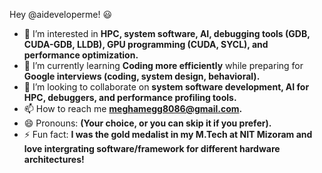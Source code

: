 Hey @aideveloperme! 😃  

- 👀 I’m interested in **HPC, system software, AI, debugging tools (GDB, CUDA-GDB, LLDB), GPU programming (CUDA, SYCL), and performance optimization.**  
- 🌱 I’m currently learning **Coding more efficiently** while preparing for **Google interviews (coding, system design, behavioral).**  
- 💞️ I’m looking to collaborate on **system software development, AI for HPC, debuggers, and performance profiling tools.**  
- 📫 How to reach me **meghamegg8086@gmail.com.**  
- 😄 Pronouns: **(Your choice, or you can skip it if you prefer).**  
- ⚡ Fun fact: **I was the gold medalist in my M.Tech at NIT Mizoram and love intergrating software/framework for different hardware architectures!**  

